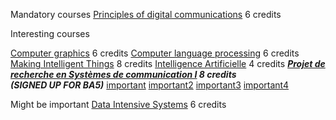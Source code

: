 
Mandatory courses
[Principles of digital communications](https://edu.epfl.ch/studyplan/fr/bachelor/systemes-de-communication/coursebook/principles-of-digital-communications-COM-302) 6 credits

Interesting courses

[Computer graphics](https://edu.epfl.ch/studyplan/fr/bachelor/systemes-de-communication/coursebook/computer-graphics-CS-341) 6 credits
[Computer language processing](https://edu.epfl.ch/studyplan/fr/bachelor/systemes-de-communication/coursebook/computer-language-processing-CS-320) 6 credits
[Making Intelligent Things](https://edu.epfl.ch/studyplan/fr/bachelor/systemes-de-communication/coursebook/making-intelligent-things-CS-358) 8 credits
[Intelligence Artificielle](https://edu.epfl.ch/studyplan/fr/bachelor/systemes-de-communication/coursebook/intelligence-artificielle-CS-330) 4 credits
***[Projet de recherche en Systèmes de communication I](https://edu.epfl.ch/studyplan/fr/bachelor/systemes-de-communication/coursebook/projet-de-recherche-en-systemes-de-communication-i-COM-307) 8 credits (SIGNED UP FOR BA5)***
[important](https://www.epfl.ch/schools/ic/wp-content/uploads/2023/04/Projet-de-recherche_avril-2023.pdf) [important2](https://www.epfl.ch/schools/ic/wp-content/uploads/2023/03/IC-Quick-Guide_Research-Projects_Apr2023.pdf) [important3](https://www.epfl.ch/schools/ic/fr/education-fr/bachelor-fr/projet-semestre/) [important4](https://www.epfl.ch/schools/ic/fr/education-fr/bachelor-fr/systemes-communication/projets-labo-sc/)

Might be important
[Data Intensive Systems](https://edu.epfl.ch/studyplan/fr/bachelor/systemes-de-communication/coursebook/data-intensive-systems-CS-300) 6 credits